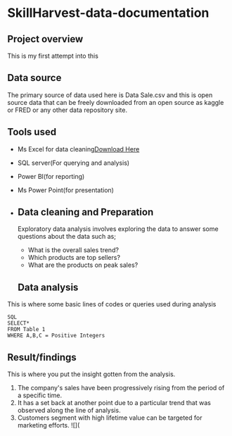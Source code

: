 # SkillHarvest-data-documentation

## Project overview
This is my first attempt into this
## Data source
The primary source of data used here is Data Sale.csv and this is open source data that can be freely downloaded from an open source as kaggle or FRED or any other data repository site.
## Tools used
- Ms Excel for data cleaning[Download Here](https:/www.microsoft.com)
- SQL server(For querying and analysis)
- Power BI(for reporting)
- Ms Power Point(for presentation)

- ## Data cleaning and Preparation
   Exploratory data analysis involves exploring the data to answer some questions about the data such as;
  - What is the overall sales trend?
  - Which products are top sellers?
  - What are the products on peak sales?

  ## Data analysis
This is where some basic lines of codes or queries used during analysis
  ```
  SQL
  SELECT*
  FROM Table 1
  WHERE A,B,C = Positive Integers
```

## Result/findings
This is where you put the insight gotten from the analysis.
1. The company's sales have been progressively rising from the period of a specific time.
2. It has a set back at another point due to a particular trend that was observed along the line of analysis.
3. Customers segment with high lifetime value can be targeted for marketing efforts.
![](
